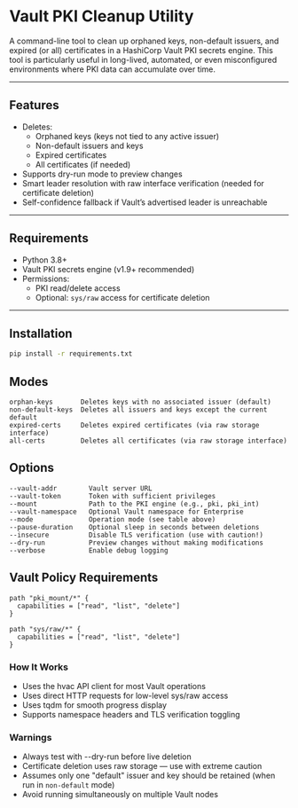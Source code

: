 # Vault PKI Cleanup Utility

A command-line tool to clean up orphaned keys, non-default issuers, and expired (or all) certificates in a HashiCorp Vault PKI secrets engine. This tool is particularly useful in long-lived, automated, or even misconfigured environments where PKI data can accumulate over time.

---

## Features

- Deletes:
  - Orphaned keys (keys not tied to any active issuer)
  - Non-default issuers and keys
  - Expired certificates
  - All certificates (if needed)
- Supports dry-run mode to preview changes
- Smart leader resolution with raw interface verification (needed for certificate deletion)
- Self-confidence fallback if Vault’s advertised leader is unreachable

---

## Requirements

- Python 3.8+
- Vault PKI secrets engine (v1.9+ recommended)
- Permissions:
  - PKI read/delete access
  - Optional: `sys/raw` access for certificate deletion

---

## Installation

```bash
pip install -r requirements.txt
```

## Modes

```
orphan-keys       Deletes keys with no associated issuer (default)
non-default-keys  Deletes all issuers and keys except the current default
expired-certs     Deletes expired certificates (via raw storage interface)
all-certs         Deletes all certificates (via raw storage interface)
```

## Options

```
--vault-addr	    Vault server URL
--vault-token	    Token with sufficient privileges
--mount	            Path to the PKI engine (e.g., pki, pki_int)
--vault-namespace	Optional Vault namespace for Enterprise
--mode	            Operation mode (see table above)
--pause-duration	Optional sleep in seconds between deletions
--insecure	        Disable TLS verification (use with caution!)
--dry-run	        Preview changes without making modifications
--verbose	        Enable debug logging
```

## Vault Policy Requirements

```
path "pki_mount/*" {
  capabilities = ["read", "list", "delete"]
}
```

```
path "sys/raw/*" {
  capabilities = ["read", "list", "delete"]
}
```

### How It Works

- Uses the hvac API client for most Vault operations
- Uses direct HTTP requests for low-level sys/raw access
- Uses tqdm for smooth progress display
- Supports namespace headers and TLS verification toggling

### Warnings

- Always test with --dry-run before live deletion
- Certificate deletion uses raw storage — use with extreme caution
- Assumes only one "default" issuer and key should be retained (when run in `non-default` mode)
- Avoid running simultaneously on multiple Vault nodes